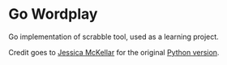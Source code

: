 # Go Wordplay
Go implementation of scrabble tool, used as a learning project.

Credit goes to [Jessica McKellar][jesstess] for the original [Python version][python_version].


[jesstess]: https://github.com/jesstess
[python_version]: https://github.com/jesstess/Wordplay

